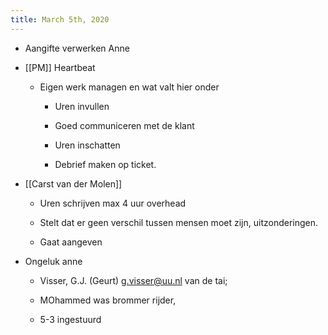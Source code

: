 ```yaml
---
title: March 5th, 2020
---
```


- Aangifte verwerken Anne 

- [[PM]] Heartbeat
	 - Eigen werk managen en wat valt hier onder
		 - Uren invullen

		 - Goed communiceren met de klant

		 - Uren inschatten 

		 - Debrief maken op ticket.

- [[Carst van der Molen]]
	 - Uren schrijven max 4 uur overhead 

	 - Stelt dat er geen verschil tussen mensen moet zijn, uitzonderingen.

	 - Gaat aangeven 

- Ongeluk anne
	 - Visser, G.J. (Geurt) <g.visser@uu.nl> van de tai;

	 - MOhammed was brommer rijder,

	 - 5-3 ingestuurd 
